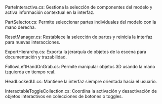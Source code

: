 ParteInteractiva.cs: Gestiona la selección de componentes del modelo y activa información contextual en la interfaz.

PartSelector.cs: Permite seleccionar partes individuales del modelo con la mano derecha.

ResetManager.cs: Restablece la selección de partes y reinicia la interfaz para nuevas interacciones.

ExportHierarchy.cs: Exporta la jerarquía de objetos de la escena para documentación y trazabilidad.

FollowLeftHandOnGrab.cs: Permite manipular objetos 3D usando la mano izquierda en tiempo real.

HeadLockedUI.cs: Mantiene la interfaz siempre orientada hacia el usuario.

InteractableToggleCollection.cs: Coordina la activación y desactivación de objetos interactivos en colecciones de botones o toggles.
